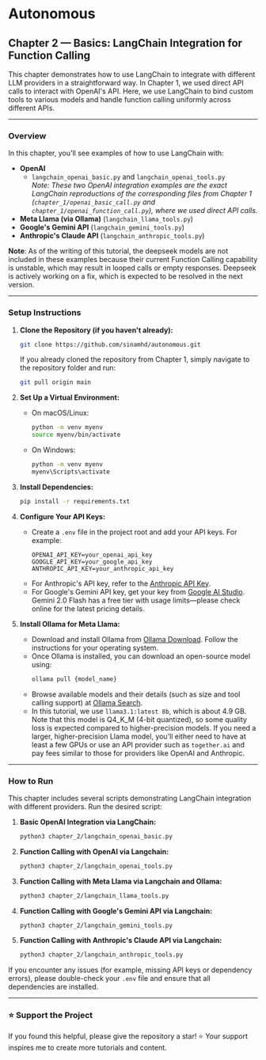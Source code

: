 # Autonomous
## Chapter 2 — Basics: LangChain Integration for Function Calling

This chapter demonstrates how to use LangChain to integrate with different LLM providers in a straightforward way. In Chapter 1, we used direct API calls to interact with OpenAI's API. Here, we use LangChain to bind custom tools to various models and handle function calling uniformly across different APIs.

---

### Overview

In this chapter, you'll see examples of how to use LangChain with:

- **OpenAI**  
  - `langchain_openai_basic.py` and `langchain_openai_tools.py`  
  *Note: These two OpenAI integration examples are the exact LangChain reproductions of the corresponding files from Chapter 1 (`chapter_1/openai_basic_call.py` and `chapter_1/openai_function_call.py`), where we used direct API calls.*
- **Meta Llama (via Ollama)** (`langchain_llama_tools.py`)
- **Google's Gemini API** (`langchain_gemini_tools.py`)
- **Anthropic's Claude API** (`langchain_anthropic_tools.py`)

**Note**: As of the writing of this tutorial, the deepseek models are not included in these examples because their current Function Calling capability is unstable, which may result in looped calls or empty responses. Deepseek is actively working on a fix, which is expected to be resolved in the next version.


---
### Setup Instructions

1. **Clone the Repository (if you haven't already):**
   ```bash
   git clone https://github.com/sinamhd/autonomous.git
   ```
   If you already cloned the repository from Chapter 1, simply navigate to the repository folder and run:
   ```bash
   git pull origin main
   ```

2. **Set Up a Virtual Environment:**

   - On macOS/Linux:
     ```bash
     python -m venv myenv
     source myenv/bin/activate
     ```
   - On Windows:
     ```bash
     python -m venv myenv
     myenv\Scripts\activate
     ```

3. **Install Dependencies:**
   ```bash
   pip install -r requirements.txt
   ```

4. **Configure Your API Keys:**

   - Create a `.env` file in the project root and add your API keys. For example:
     ```
     OPENAI_API_KEY=your_openai_api_key
     GOOGLE_API_KEY=your_google_api_key
     ANTHROPIC_API_KEY=your_anthropic_api_key
     ```
   - For Anthropic's API key, refer to the [Anthropic API Key](https://console.anthropic.com/settings/keys).
   - For Google's Gemini API key, get your key from [Google AI Studio](https://aistudio.google.com/apikey). Gemini 2.0 Flash has a free tier with usage limits—please check online for the latest pricing details.

5. **Install Ollama for Meta Llama:**

   - Download and install Ollama from [Ollama Download](https://ollama.com/download). Follow the instructions for your operating system.
   - Once Ollama is installed, you can download an open-source model using:
     ```bash
     ollama pull {model_name}
     ```
   - Browse available models and their details (such as size and tool calling support) at [Ollama Search](https://ollama.com/search).
   - In this tutorial, we use `llama3.1:latest 8b`, which is about 4.9 GB. Note that this model is Q4_K_M (4-bit quantized), so some quality loss is expected compared to higher-precision models. If you need a larger, higher-precision Llama model, you'll either need to have at least a few GPUs or use an API provider such as `together.ai` and pay fees similar to those for providers like OpenAI and Anthropic.

---

### How to Run

This chapter includes several scripts demonstrating LangChain integration with different providers. Run the desired script:

1. **Basic OpenAI Integration via LangChain:**
   ```bash
   python3 chapter_2/langchain_openai_basic.py
   ```

2. **Function Calling with OpenAI via Langchain:**
   ```bash
   python3 chapter_2/langchain_openai_tools.py
   ```

3. **Function Calling with Meta Llama via Langchain and Ollama:**
   ```bash
   python3 chapter_2/langchain_llama_tools.py
   ```

4. **Function Calling with Google's Gemini API via Langchain:**
   ```bash
   python3 chapter_2/langchain_gemini_tools.py
   ```

5. **Function Calling with Anthropic's Claude API via Langchain:**
   ```bash
   python3 chapter_2/langchain_anthropic_tools.py
   ```

If you encounter any issues (for example, missing API keys or dependency errors), please double-check your `.env` file and ensure that all dependencies are installed.

---

### ⭐ Support the Project

If you found this helpful, please give the repository a star! ⭐ Your support inspires me to create more tutorials and content.


